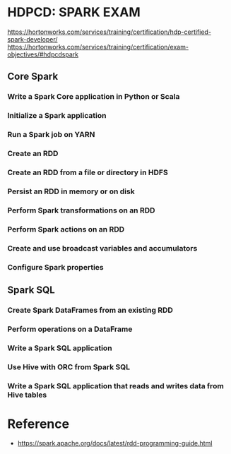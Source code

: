 # HDPCD: SPARK EXAM
https://hortonworks.com/services/training/certification/hdp-certified-spark-developer/
https://hortonworks.com/services/training/certification/exam-objectives/#hdpcdspark
## Core Spark
### Write a Spark Core application in Python or Scala
### Initialize a Spark application
### Run a Spark job on YARN
### Create an RDD
### Create an RDD from a file or directory in HDFS
### Persist an RDD in memory or on disk
### Perform Spark transformations on an RDD
### Perform Spark actions on an RDD
### Create and use broadcast variables and accumulators
### Configure Spark properties

## Spark SQL

### Create Spark DataFrames from an existing RDD
### Perform operations on a DataFrame
### Write a Spark SQL application
### Use Hive with ORC from Spark SQL
### Write a Spark SQL application that reads and writes data from Hive tables


# Reference
* https://spark.apache.org/docs/latest/rdd-programming-guide.html
